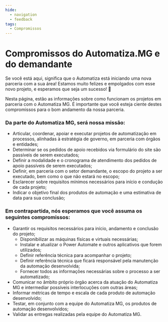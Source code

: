 ```yaml
---
hide:
  - navigation
  - feedback
tags:
  - Compromissos
---
```


# __Compromissos do Automatiza.MG e do demandante__

Se você está aqui, significa que o Automatiza está iniciando uma nova parceria com a sua área! Estamos muito felizes e empolgados com esse novo projeto, e esperamos que seja um sucesso! :rocket:

Nesta página, estão as informações sobre como funcionam os projetos em parceria com o Automatiza MG. É importante que você esteja ciente destes compromissos para o bom andamento da nossa parceria.

### Da parte do Automatiza MG, será nossa missão:
- Articular, coordenar, apoiar e executar projetos de automatização em processos, alinhadas à estratégia de governo, em parceria com órgãos e entidades;
- Determinar se os pedidos de apoio recebidos via formulário do site são passíveis de serem executados;
- Definir a modalidade e o cronograma de atendimento dos pedidos de apoio passíveis de serem executados;
- Definir, em parceria com o setor demandante, o escopo do projeto a ser executado, bem como o que não estará no escopo;
- Esclarecer sobre requisitos mínimos necessários para início e condução de cada projeto;
- Indicar o objetivo final dos produtos de automação e uma estimativa de data para sua conclusão;

### Em contrapartida, nós esperamos que você assuma os seguintes compromissos:
- Garantir os requisitos necessários para início, andamento e conclusão do projeto;
     - Disponibilizar as máquinas físicas e virtuais necessárias;
     - Instalar e atualizar o Power Automate e outros aplicativos que forem utilizados;
     - Definir referência técnica para acompanhar o projeto;
     - Definir referência técnica que ficará responsável pela manutenção da automação desenvolvida;
     - Fornecer todos as informações necessárias sobre o processo a ser automatizado;
- Comunicar no âmbito próprio órgão acerca da atuação do Automatiza MG e intermediar possíveis interlocuções com outras áreas;
- Informar métricas de tempo e escala de cada produto de automação desenvolvido;
- Testar, em conjunto com a equipe do Automatiza MG, os produtos de automação desenvolvidos;
- Validar as entregas realizadas pela equipe do Automatiza MG.
